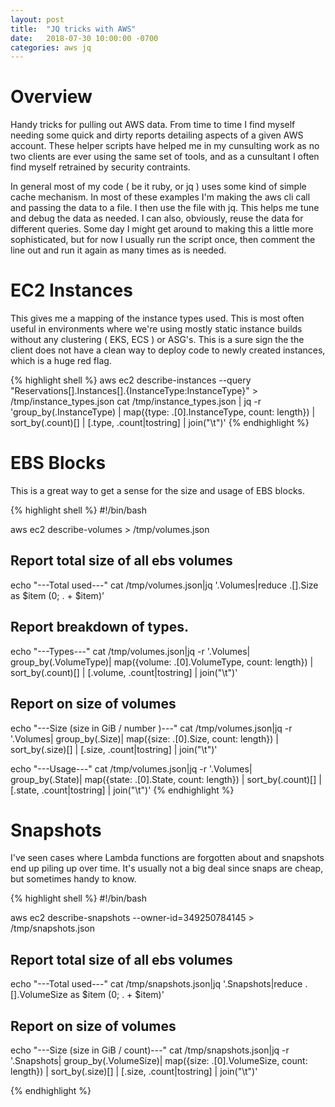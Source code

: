 ```yaml
---
layout: post
title:  "JQ tricks with AWS"
date:   2018-07-30 10:00:00 -0700
categories: aws jq
---
```

<h1>Overview</h1>

<p>
Handy tricks for pulling out AWS data.  From time to time I find myself needing some quick and dirty reports detailing
aspects of a given AWS account.  These helper scripts have helped me in my cunsulting work as no two clients are ever
using the same set of tools, and as a cunsultant I often find myself retrained by security contraints.
</p>

<p>
In general most of my code ( be it ruby, or jq ) uses some kind of simple cache mechanism.  In most of these examples
I'm making the aws cli call and passing the data to a file.  I then use the file with jq.  This helps me tune and debug
the data as needed.  I can also, obviously, reuse the data for different queries.  Some day I might get around to making
this a little more sophisticated, but for now I usually run the script once, then comment the line out and run it again
as many times as is needed.
</p>

<h1>EC2 Instances</h1>

<p>
This gives me a mapping of the instance types used.  This is most often useful in environments where we're using mostly
static instance builds without any clustering ( EKS, ECS ) or ASG's.  This is a sure sign the the client does not have
a clean way to deploy code to newly created instances, which is a huge red flag.  
</p>

{% highlight shell %}
aws ec2 describe-instances --query "Reservations[].Instances[].{InstanceType:InstanceType}" > /tmp/instance_types.json
cat /tmp/instance_types.json | jq -r 'group_by(.InstanceType) | map({type: .[0].InstanceType, count: length}) | sort_by(.count)[] | [.type, .count|tostring] | join("\t")'
{% endhighlight %}

<h1>EBS Blocks</h1>

<p>
This is a great way to get a sense for the size and usage of EBS blocks.
</p>

{% highlight shell %}
#!/bin/bash

aws ec2 describe-volumes > /tmp/volumes.json

## Report total size of all ebs volumes
echo "---Total used---"
cat /tmp/volumes.json|jq '.Volumes|reduce .[].Size as $item (0; . + $item)'

## Report breakdown of types.
echo "---Types---"
cat /tmp/volumes.json|jq -r '.Volumes| group_by(.VolumeType)| map({volume: .[0].VolumeType, count: length}) | sort_by(.count)[] | [.volume, .count|tostring] | join("\t")'

## Report on size of volumes
echo "---Size (size in GiB / number )---"
cat /tmp/volumes.json|jq -r '.Volumes| group_by(.Size)| map({size: .[0].Size, count: length}) | sort_by(.size)[] | [.size, .count|tostring] | join("\t")'

echo "---Usage---"
cat /tmp/volumes.json|jq -r '.Volumes| group_by(.State)| map({state: .[0].State, count: length}) | sort_by(.count)[] | [.state, .count|tostring] | join("\t")'
{% endhighlight %}

<h1>Snapshots</h1>

<p>
I've seen cases where Lambda functions are forgotten about and snapshots end up piling up over time.  It's usually
not a big deal since snaps are cheap, but sometimes handy to know.
</p>

{% highlight shell %}
#!/bin/bash

aws ec2 describe-snapshots --owner-id=349250784145 > /tmp/snapshots.json

## Report total size of all ebs volumes
echo "---Total used---"
cat /tmp/snapshots.json|jq '.Snapshots|reduce .[].VolumeSize as $item (0; . + $item)'

## Report on size of volumes
echo "---Size (size in GiB / count)---"
cat /tmp/snapshots.json|jq -r '.Snapshots| group_by(.VolumeSize)| map({size: .[0].VolumeSize, count: length}) | sort_by(.size)[] | [.size, .count|tostring] | join("\t")'

{% endhighlight %}
